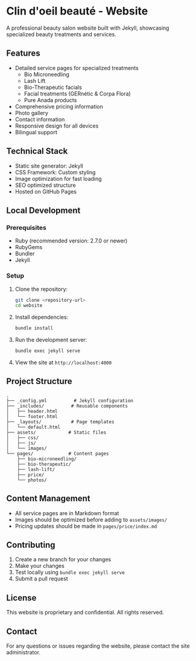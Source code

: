 # Clin d'oeil beauté - Website

A professional beauty salon website built with Jekyll, showcasing specialized beauty treatments and services.

## Features

- Detailed service pages for specialized treatments
  - Bio Microneedling
  - Lash Lift
  - Bio-Therapeutic facials
  - Facial treatments (GERnétic & Corpa Flora)
  - Pure Anada products
- Comprehensive pricing information
- Photo gallery
- Contact information
- Responsive design for all devices
- Bilingual support

## Technical Stack

- Static site generator: Jekyll
- CSS Framework: Custom styling
- Image optimization for fast loading
- SEO optimized structure
- Hosted on GitHub Pages

## Local Development

### Prerequisites

- Ruby (recommended version: 2.7.0 or newer)
- RubyGems
- Bundler
- Jekyll

### Setup

1. Clone the repository:
   ```bash
   git clone <repository-url>
   cd website
   ```

2. Install dependencies:
   ```bash
   bundle install
   ```

3. Run the development server:
   ```bash
   bundle exec jekyll serve
   ```

4. View the site at `http://localhost:4000`

## Project Structure

```
.
├── _config.yml          # Jekyll configuration
├── _includes/          # Reusable components
│   ├── header.html
│   └── footer.html
├── _layouts/           # Page templates
│   └── default.html
├── assets/            # Static files
│   ├── css/
│   ├── js/
│   └── images/
└── pages/             # Content pages
    ├── bio-microneedling/
    ├── bio-therapeutic/
    ├── lash-lift/
    ├── price/
    └── photos/
```

## Content Management

- All service pages are in Markdown format
- Images should be optimized before adding to `assets/images/`
- Pricing updates should be made in `pages/price/index.md`

## Contributing

1. Create a new branch for your changes
2. Make your changes
3. Test locally using `bundle exec jekyll serve`
4. Submit a pull request

## License

This website is proprietary and confidential. All rights reserved.

## Contact

For any questions or issues regarding the website, please contact the site administrator.
